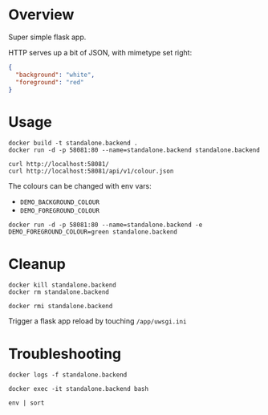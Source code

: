 # Overview

Super simple flask app. 

HTTP serves up a bit of JSON, with mimetype set right:
```json
{
  "background": "white",
  "foreground": "red"
}

```

# Usage
```shell script
docker build -t standalone.backend .
docker run -d -p 58081:80 --name=standalone.backend standalone.backend

curl http://localhost:58081/
curl http://localhost:58081/api/v1/colour.json
```

The colours can be changed with env vars:
 - `DEMO_BACKGROUND_COLOUR`
 - `DEMO_FOREGROUND_COLOUR`
 
```shell script
docker run -d -p 58081:80 --name=standalone.backend -e DEMO_FOREGROUND_COLOUR=green standalone.backend
``` 

# Cleanup
```shell script
docker kill standalone.backend
docker rm standalone.backend

docker rmi standalone.backend

```

Trigger a flask app reload by touching `/app/uwsgi.ini`

# Troubleshooting
```shell script
docker logs -f standalone.backend

docker exec -it standalone.backend bash

env | sort 
```
